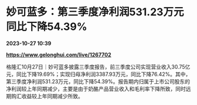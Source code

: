 # 妙可蓝多：第三季度净利润531.23万元 同比下降54.39%

**2023-10-27 10:39**

**https://www.gelonghui.com/live/1267702**

格隆汇10月27日｜妙可蓝多披露三季度报告，前三季度公司实现营业收入30.75亿元，同比下降19.69%；实现归母净利润3387.93万元，同比下降76.42%。其中，第三季度净利润531.23万元，同比下降54.39%。报告期内归属于上市公司股东的净利润较上年同期减少，主要是由于奶酪产品营业收入和毛利率下降所致，同时远期购汇收益较上年同期减少所致。
